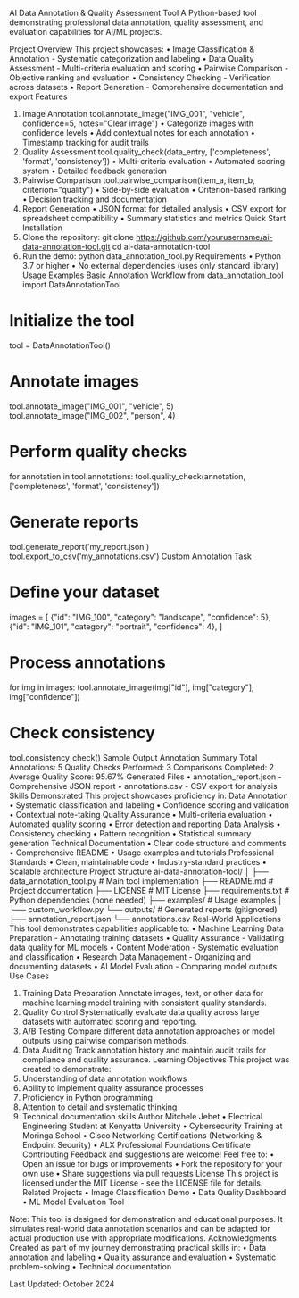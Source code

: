 AI Data Annotation & Quality Assessment Tool
A Python-based tool demonstrating professional data annotation, quality assessment, and evaluation capabilities for AI/ML projects.
   
Project Overview
This project showcases:
•	Image Classification & Annotation - Systematic categorization and labeling
•	Data Quality Assessment - Multi-criteria evaluation and scoring
•	Pairwise Comparison - Objective ranking and evaluation
•	Consistency Checking - Verification across datasets
•	Report Generation - Comprehensive documentation and export
 Features
1. Image Annotation
tool.annotate_image("IMG_001", "vehicle", confidence=5, notes="Clear image")
•	Categorize images with confidence levels
•	Add contextual notes for each annotation
•	Timestamp tracking for audit trails
2. Quality Assessment
tool.quality_check(data_entry, ['completeness', 'format', 'consistency'])
•	Multi-criteria evaluation
•	Automated scoring system
•	Detailed feedback generation
3. Pairwise Comparison
tool.pairwise_comparison(item_a, item_b, criterion="quality")
•	Side-by-side evaluation
•	Criterion-based ranking
•	Decision tracking and documentation
4. Report Generation
•	JSON format for detailed analysis
•	CSV export for spreadsheet compatibility
•	Summary statistics and metrics
Quick Start
Installation
1.	Clone the repository:
git clone https://github.com/yourusername/ai-data-annotation-tool.git
cd ai-data-annotation-tool
2.	Run the demo:
python data_annotation_tool.py
Requirements
•	Python 3.7 or higher
•	No external dependencies (uses only standard library)
Usage Examples
Basic Annotation Workflow
from data_annotation_tool import DataAnnotationTool

# Initialize the tool
tool = DataAnnotationTool()

# Annotate images
tool.annotate_image("IMG_001", "vehicle", 5)
tool.annotate_image("IMG_002", "person", 4)

# Perform quality checks
for annotation in tool.annotations:
    tool.quality_check(annotation, ['completeness', 'format', 'consistency'])

# Generate reports
tool.generate_report('my_report.json')
tool.export_to_csv('my_annotations.csv')
Custom Annotation Task
# Define your dataset
images = [
    {"id": "IMG_100", "category": "landscape", "confidence": 5},
    {"id": "IMG_101", "category": "portrait", "confidence": 4},
]

# Process annotations
for img in images:
    tool.annotate_image(img["id"], img["category"], img["confidence"])

# Check consistency
tool.consistency_check()
Sample Output
Annotation Summary
Total Annotations: 5
Quality Checks Performed: 3
Comparisons Completed: 2
Average Quality Score: 95.67%
Generated Files
•	annotation_report.json - Comprehensive JSON report
•	annotations.csv - CSV export for analysis
Skills Demonstrated
This project showcases proficiency in:
 Data Annotation
•	Systematic classification and labeling
•	Confidence scoring and validation
•	Contextual note-taking
 Quality Assurance
•	Multi-criteria evaluation
•	Automated quality scoring
•	Error detection and reporting
Data Analysis
•	Consistency checking
•	Pattern recognition
•	Statistical summary generation
Technical Documentation
•	Clear code structure and comments
•	Comprehensive README
•	Usage examples and tutorials
Professional Standards
•	Clean, maintainable code
•	Industry-standard practices
•	Scalable architecture
 Project Structure
ai-data-annotation-tool/
│
├── data_annotation_tool.py    # Main tool implementation
├── README.md                   # Project documentation
├── LICENSE                     # MIT License
├── requirements.txt            # Python dependencies (none needed)
├── examples/                   # Usage examples
│   └── custom_workflow.py
└── outputs/                    # Generated reports (gitignored)
    ├── annotation_report.json
    └── annotations.csv
 Real-World Applications
This tool demonstrates capabilities applicable to:
•	Machine Learning Data Preparation - Annotating training datasets
•	Quality Assurance - Validating data quality for ML models
•	Content Moderation - Systematic evaluation and classification
•	Research Data Management - Organizing and documenting datasets
•	AI Model Evaluation - Comparing model outputs
Use Cases
1. Training Data Preparation
Annotate images, text, or other data for machine learning model training with consistent quality standards.
2. Quality Control
Systematically evaluate data quality across large datasets with automated scoring and reporting.
3. A/B Testing
Compare different data annotation approaches or model outputs using pairwise comparison methods.
4. Data Auditing
Track annotation history and maintain audit trails for compliance and quality assurance.
Learning Objectives
This project was created to demonstrate:
1.	Understanding of data annotation workflows
2.	Ability to implement quality assurance processes
3.	Proficiency in Python programming
4.	Attention to detail and systematic thinking
5.	Technical documentation skills
Author
Mitchele Jebet
•	Electrical Engineering Student at Kenyatta University
•	Cybersecurity Training at Moringa School
•	Cisco Networking Certifications (Networking & Endpoint Security)
•	ALX Professional Foundations Certificate
Contributing
Feedback and suggestions are welcome! Feel free to:
•	Open an issue for bugs or improvements
•	Fork the repository for your own use
•	Share suggestions via pull requests
License
This project is licensed under the MIT License - see the LICENSE file for details.
 Related Projects
•	Image Classification Demo
•	Data Quality Dashboard
•	ML Model Evaluation Tool

Note: This tool is designed for demonstration and educational purposes. It simulates real-world data annotation scenarios and can be adapted for actual production use with appropriate modifications.
 Acknowledgments
Created as part of my journey demonstrating practical skills in:
•	Data annotation and labeling
•	Quality assurance and evaluation
•	Systematic problem-solving
•	Technical documentation

Last Updated: October 2024

